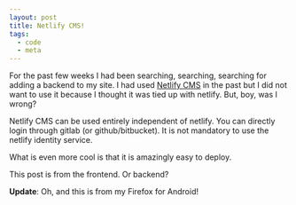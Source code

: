 ```yaml
---
layout: post
title: Netlify CMS!
tags:
  - code
  - meta
---
```

For the past few weeks I had been searching, searching, searching for adding a backend to my site. I had used [Netlify CMS](https://www.netlifycms.org/) in the past but I did not want to use it because I thought it was tied up with netlify. But, boy, was I wrong?

Netlify CMS can be used entirely independent of netlify. You can directly login through gitlab (or github/bitbucket). It is not mandatory to use the netlify identity service.

What is even more cool is that it is amazingly easy to deploy.

This post is from the frontend. Or backend?



**​​Update**: Oh, and this is from my Firefox for Android!
